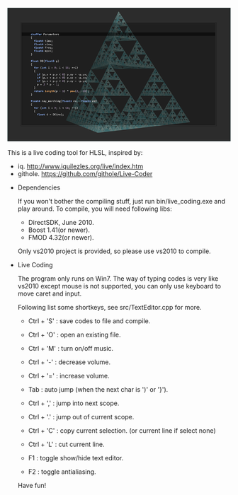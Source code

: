 ![screenshot](https://github.com/atyuwen/hlsl_live_coding/raw/master/snap.png)

This is a live coding tool for HLSL, inspired by:

  - iq. http://www.iquilezles.org/live/index.htm
  - githole. https://github.com/githole/Live-Coder

+ Dependencies

  If you won't bother the compiling stuff, just run bin/live_coding.exe and play around. To compile, you will need following libs:

    - DirectSDK, June 2010.
    - Boost 1.41(or newer).
    - FMOD 4.32(or newer).

  Only vs2010 project is provided, so please use vs2010 to compile.

+ Live Coding

  The program only runs on Win7. The way of typing codes is very like vs2010 except mouse is not supported, you can only use keyboard to move caret and input.

  Following list some shortkeys, see src/TextEditor.cpp for more.

    - Ctrl + 'S' : save codes to file and compile.
    - Ctrl + 'O' : open an existing file.
    - Ctrl + 'M' : turn on/off music.
    - Ctrl + '-' : decrease volume.
    - Ctrl + '=' : increase volume.

    - Tab        : auto jump (when the next char is ')' or '}').
    - Ctrl + ',' : jump into next scope.
    - Ctrl + '.' : jump out of current scope.
    - Ctrl + 'C' : copy current selection. (or current line if select none)
    - Ctrl + 'L' : cut current line.
    
    - F1         : toggle show/hide text editor.
    - F2         : toggle antialiasing.

  Have fun!

